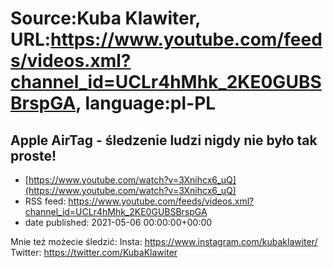 # Source:Kuba Klawiter, URL:https://www.youtube.com/feeds/videos.xml?channel_id=UCLr4hMhk_2KE0GUBSBrspGA, language:pl-PL

## Apple AirTag - śledzenie ludzi nigdy nie było tak proste!
 - [https://www.youtube.com/watch?v=3Xnihcx6_uQ](https://www.youtube.com/watch?v=3Xnihcx6_uQ)
 - RSS feed: https://www.youtube.com/feeds/videos.xml?channel_id=UCLr4hMhk_2KE0GUBSBrspGA
 - date published: 2021-05-06 00:00:00+00:00

Mnie też możecie śledzić: 
Insta: https://www.instagram.com/kubaklawiter/
Twitter: https://twitter.com/KubaKlawiter

